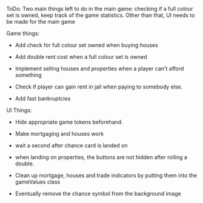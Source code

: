 ToDo:
Two main things left to do in the main game: checking if a full colour set is owned, keep track of the game statistics.
Other than that, UI needs to be made for the main game

Game things:
- Add check for full colour set owned when buying houses
- Add double rent cost when a full colour set is owned
- Implement selling houses and properties when a player can't afford something

- Check if player can gain rent in jail when paying to somebody else.
- Add fast bankruptcies

UI Things:
- Hide appropriate game tokens beforehand.
- Make mortgaging and houses work
- wait a second after chance card is landed on
- when landing on properties, the buttons are not hidden after rolling a double.


- Clean up mortgage, houses and trade indicators by putting them into the gameValues class
- Eventually remove the chance symbol from the background image
